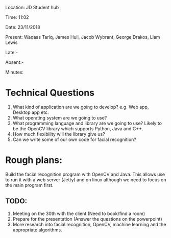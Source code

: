 Location: JD Student hub

Time: 11:02

Date: 23/11/2018

Present: Waqaas Tariq, James Hull, Jacob Wybrant, George Drakos, Liam Lewis

Late:-

Absent:- 
 
Minutes: 
# Technical Questions 

1. What kind of application are we going to develop? e.g. Web app, Desktop app etc. 
2. What operating system are we going to use?
3. What programming language and library are we going to use? Likely to be the OpenCV library which supports Python, Java and C++.
4. How much flexibility will the library give us? 
5. Can we write some of our own code for facial recognition?

# Rough plans:
Build the facial recognition program with OpenCV and Java. This allows use to run it with a web server (Jetty) and on linux although we need to focus on the main program first. 

## TODO:
1. Meeting on the 30th with the client (Need to book/find a room)
2. Prepare for the presentation (Answer the questions on the powerpoint)
3. More research into facial recognition, OpenCV, machine learning and the appropriate algorithms.
